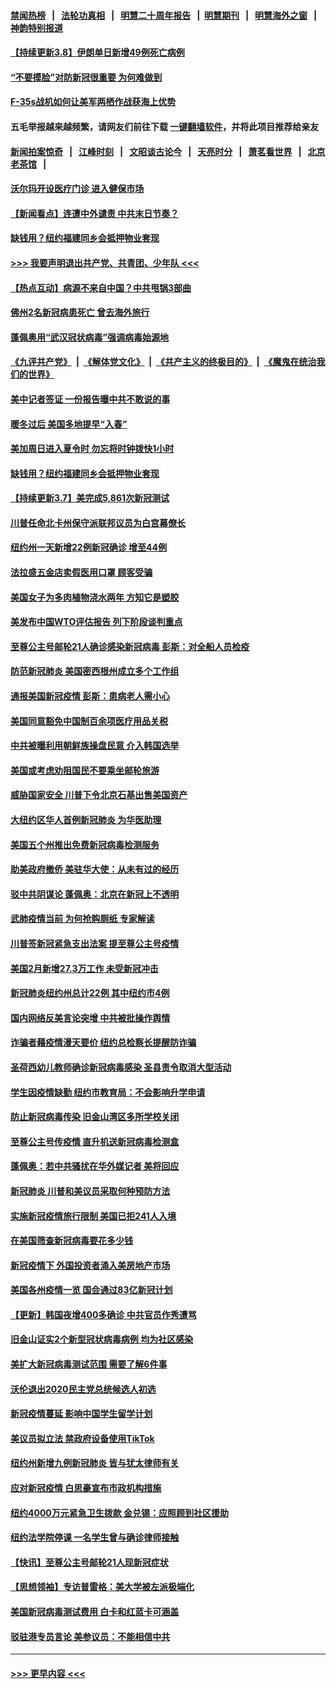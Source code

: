 #### [禁闻热榜](热点新闻.md?=0)  &nbsp;&nbsp;|&nbsp;&nbsp; [法轮功真相](https://github.com/gfw-breaker/truth/blob/master/README.md?=0) &nbsp;&nbsp;|&nbsp;&nbsp; [明慧二十周年报告](https://github.com/gfw-breaker/mh-reports/blob/master/README.md?=0) &nbsp;&nbsp;|&nbsp;&nbsp;[明慧期刊](https://github.com/gfw-breaker/mh-qikan) &nbsp;&nbsp;|&nbsp;&nbsp; [明慧海外之窗](https://github.com/gfw-breaker/mh-news/blob/master/README.md?=0) &nbsp;&nbsp;|&nbsp;&nbsp; [神韵特别报道](https://github.com/gfw-breaker/mh-news/blob/master/shenyun.md?=0)
#### [【持续更新3.8】伊朗单日新增49例死亡病例](../pages/nsc412/n11923562.md?t=03082331) 
#### [“不要摸脸”对防新冠很重要 为何难做到](../pages/nsc412/n11916113.md?t=03082331) 
#### [F-35s战机如何让美军两栖作战获海上优势](../pages/nsc412/n11896520.md?t=03082331) 
#### 五毛举报越来越频繁，请网友们前往下载 [一键翻墙软件](https://github.com/gfw-breaker/ssr-accounts)，并将此项目推荐给亲友
#### [新闻拍案惊奇](https://github.com/gfw-breaker/banned-news/blob/master/pages/link4.md) &nbsp;&nbsp;|&nbsp;&nbsp; [江峰时刻](https://github.com/gfw-breaker/banned-news/blob/master/pages/link4.md) &nbsp;&nbsp;|&nbsp;&nbsp; [文昭谈古论今](https://github.com/gfw-breaker/banned-news/blob/master/pages/link4.md) &nbsp;&nbsp;|&nbsp;&nbsp; [天亮时分](https://github.com/gfw-breaker/banned-news/blob/master/pages/link4.md) &nbsp;&nbsp;|&nbsp;&nbsp; [萧茗看世界](https://github.com/gfw-breaker/banned-news/blob/master/pages/link4.md) &nbsp;&nbsp;|&nbsp;&nbsp; [北京老茶馆](https://github.com/gfw-breaker/banned-news/blob/master/pages/link4.md) &nbsp;&nbsp;|&nbsp;&nbsp; 
#### [沃尔玛开设医疗门诊 进入健保市场](../pages/nsc412/n11923534.md?t=03082331) 
#### [【新闻看点】连遭中外谴责 中共末日节奏？](../pages/nsc412/n11923402.md?t=03082331) 
#### [缺钱用？纽约福建同乡会抵押物业套现](../pages/nsc412/n11923090.md?t=03082331) 
#### [>>> 我要声明退出共产党、共青团、少年队 <<<](https://github.com/begood0513/goodnews/blob/master/quit/letter.md) 
#### [【热点互动】病源不来自中国？中共甩锅3部曲](../pages/nsc412/n11923404.md?t=03082331) 
#### [佛州2名新冠病患死亡 曾去海外旅行](../pages/nsc412/n11923309.md?t=03082331) 
#### [蓬佩奥用“武汉冠状病毒”强调病毒始源地](../pages/nsc412/n11923252.md?t=03082331) 
#### [《九评共产党》](https://github.com/begood0513/9ping.md/blob/master/README.md) &nbsp;|&nbsp; [《解体党文化》](../../../../jtdwh.md/blob/master/README.md)  &nbsp;|&nbsp; [《共产主义的终极目的》](../../../../gczydzjmd.md/blob/master/README.md) &nbsp;|&nbsp; [《魔鬼在统治我们的世界》](../../../../mgztzwmdsj.md/blob/master/README.md) 
#### [美中记者签证 一份报告曝中共不敢说的事](../pages/nsc412/n11923242.md?t=03082331) 
#### [暖冬过后 美国多地提早“入春”](../pages/nsc412/n11923232.md?t=03082331) 
#### [美加周日进入夏令时 勿忘将时钟拨快1小时](../pages/nsc412/n11923222.md?t=03082331) 
#### [缺钱用？纽约福建同乡会抵押物业套现](../pages/nsc412/n11921870.md?t=03082331) 
#### [【持续更新3.7】美完成5,861次新冠测试](../pages/nsc412/n11921647.md?t=03082331) 
#### [川普任命北卡州保守派联邦议员为白宫幕僚长](../pages/nsc412/n11922507.md?t=03082331) 
#### [纽约州一天新增22例新冠确诊  增至44例](../pages/nsc412/n11922043.md?t=03082331) 
#### [法拉盛五金店卖假医用口罩  顾客受骗](../pages/nsc412/n11922036.md?t=03082331) 
#### [美国女子为多肉植物浇水两年 方知它是塑胶](../pages/nsc412/n11921742.md?t=03082331) 
#### [美发布中国WTO评估报告 列下阶段谈判重点](../pages/nsc412/n11921572.md?t=03082331) 
#### [至尊公主号邮轮21人确诊感染新冠病毒   彭斯：对全船人员检疫](../pages/nsc412/n11921909.md?t=03082331) 
#### [防范新冠肺炎 美国密西根州成立多个工作组](../pages/nsc412/n11921740.md?t=03082331) 
#### [通报美国新冠疫情 彭斯：患病老人需小心](../pages/nsc412/n11921714.md?t=03082331) 
#### [美国同意豁免中国制百余项医疗用品关税](../pages/nsc412/n11921400.md?t=03082331) 
#### [中共被曝利用朝鲜族操盘民意 介入韩国选举](../pages/nsc412/n11921006.md?t=03082331) 
#### [美国或考虑劝阻国民不要乘坐邮轮旅游](../pages/nsc412/n11921247.md?t=03082331) 
#### [威胁国家安全 川普下令北京石基出售美国资产](../pages/nsc412/n11921036.md?t=03082331) 
#### [大纽约区华人首例新冠肺炎  为华医助理](../pages/nsc412/n11921110.md?t=03082331) 
#### [美国五个州推出免费新冠病毒检测服务](../pages/nsc412/n11921001.md?t=03082331) 
#### [助美政府撤侨 美驻华大使：从未有过的经历](../pages/nsc412/n11920832.md?t=03082331) 
#### [驳中共阴谋论 蓬佩奥：北京在新冠上不透明](../pages/nsc412/n11920846.md?t=03082331) 
#### [武肺疫情当前 为何抢购厕纸 专家解读](../pages/nsc412/n11920844.md?t=03082331) 
#### [川普签新冠紧急支出法案 提至尊公主号疫情](../pages/nsc412/n11920654.md?t=03082331) 
#### [美国2月新增27.3万工作 未受新冠冲击](../pages/nsc412/n11920460.md?t=03082331) 
#### [新冠肺炎纽约州总计22例  其中纽约市4例](../pages/nsc412/n11919291.md?t=03082331) 
#### [国内网络反美言论突增 中共被批操作舆情](../pages/nsc412/n11919024.md?t=03082331) 
#### [诈骗者藉疫情漫天要价  纽约总检察长提醒防诈骗](../pages/nsc412/n11919284.md?t=03082331) 
#### [圣荷西幼儿教师确诊新冠病毒感染  圣县责令取消大型活动](../pages/nsc412/n11919383.md?t=03082331) 
#### [学生因疫情缺勤  纽约市教育局：不会影响升学申请](../pages/nsc412/n11919278.md?t=03082331) 
#### [防止新冠病毒传染   旧金山湾区多所学校关闭](../pages/nsc412/n11919366.md?t=03082331) 
#### [至尊公主号传疫情  直升机送新冠病毒检测盒](../pages/nsc412/n11919347.md?t=03082331) 
#### [蓬佩奥：若中共骚扰在华外媒记者 美将回应](../pages/nsc412/n11918836.md?t=03082331) 
#### [新冠肺炎 川普和美议员采取何种预防方法](../pages/nsc412/n11918395.md?t=03082331) 
#### [实施新冠疫情旅行限制 美国已拒241人入境](../pages/nsc412/n11918515.md?t=03082331) 
#### [在美国筛查新冠病毒要花多少钱](../pages/nsc412/n11918422.md?t=03082331) 
#### [新冠疫情下 外国投资者涌入美房地产市场](../pages/nsc412/n11918415.md?t=03082331) 
#### [美国各州疫情一览 国会通过83亿新冠计划](../pages/nsc412/n11918191.md?t=03082331) 
#### [【更新】韩国夜增400多确诊 中共官员作秀遭骂](../pages/nsc412/n11890652.md?t=03082331) 
#### [旧金山证实2个新型冠状病毒病例 均为社区感染](../pages/nsc412/n11918219.md?t=03082331) 
#### [美扩大新冠病毒测试范围 需要了解6件事](../pages/nsc412/n11917886.md?t=03082331) 
#### [沃伦退出2020民主党总统候选人初选](../pages/nsc412/n11917882.md?t=03082331) 
#### [新冠疫情蔓延 影响中国学生留学计划](../pages/nsc412/n11917952.md?t=03082331) 
#### [美议员拟立法 禁政府设备使用TikTok](../pages/nsc412/n11917577.md?t=03082331) 
#### [纽约州新增九例新冠肺炎 皆与犹太律师有关](../pages/nsc412/n11916367.md?t=03082331) 
#### [应对新冠疫情 白思豪宣布市政机构措施](../pages/nsc412/n11916356.md?t=03082331) 
#### [纽约4000万元紧急卫生拨款  金兑锡：应照顾到社区援助](../pages/nsc412/n11916337.md?t=03082331) 
#### [纽约法学院停课  一名学生曾与确诊律师接触](../pages/nsc412/n11916340.md?t=03082331) 
#### [【快讯】至尊公主号邮轮21人现新冠症状](../pages/nsc412/n11915968.md?t=03082331) 
#### [【思想领袖】专访普雷格：美大学被左派极端化](../pages/nsc412/n11811116.md?t=03082331) 
#### [美国新冠病毒测试费用 白卡和红蓝卡可涵盖](../pages/nsc412/n11915595.md?t=03082331) 
#### [驳驻港专员言论 美参议员：不能相信中共](../pages/nsc412/n11915659.md?t=03082331) 

----
#### [ >>> 更早内容 <<< ](../indexes/nsc412-earlier.md)

